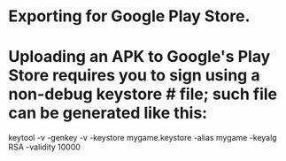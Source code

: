 # Exporting for Google Play Store.
# Uploading an APK to Google's Play Store requires you to sign using a non-debug keystore # file; such file can be generated like this:
keytool -v -genkey -v -keystore mygame.keystore -alias mygame -keyalg RSA -validity 10000
